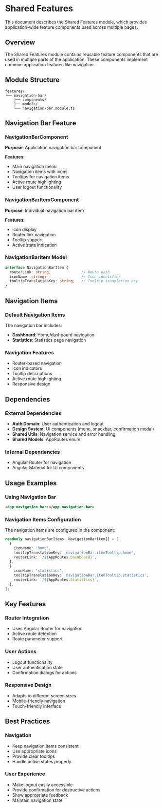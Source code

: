 # Shared Features

This document describes the Shared Features module, which provides application-wide feature components used across multiple pages.

## Overview

The Shared Features module contains reusable feature components that are used in multiple parts of the application. These components implement common application features like navigation.

## Module Structure

```
features/
└── navigation-bar/
    ├── components/
    ├── models/
    └── navigation-bar.module.ts
```

## Navigation Bar Feature

### NavigationBarComponent

**Purpose**: Application navigation bar component

**Features**:
- Main navigation menu
- Navigation items with icons
- Tooltips for navigation items
- Active route highlighting
- User logout functionality

### NavigationBarItemComponent

**Purpose**: Individual navigation bar item

**Features**:
- Icon display
- Router link navigation
- Tooltip support
- Active state indication

### NavigationBarItem Model

```typescript
interface NavigationBarItem {
  routerLink: string;              // Route path
  iconName: string;                // Icon identifier
  tooltipTranslationKey: string;   // Tooltip translation key
}
```

## Navigation Items

### Default Navigation Items

The navigation bar includes:
- **Dashboard**: Home/dashboard navigation
- **Statistics**: Statistics page navigation

### Navigation Features

- Router-based navigation
- Icon indicators
- Tooltip descriptions
- Active route highlighting
- Responsive design

## Dependencies

### External Dependencies

- **Auth Domain**: User authentication and logout
- **Design System**: UI components (menu, snackbar, confirmation modal)
- **Shared Utils**: Navigation service and error handling
- **Shared Models**: AppRoutes enum

### Internal Dependencies

- Angular Router for navigation
- Angular Material for UI components

## Usage Examples

### Using Navigation Bar

```html
<app-navigation-bar></app-navigation-bar>
```

### Navigation Items Configuration

The navigation items are configured in the component:

```typescript
readonly navigationBarItems: NavigationBarItem[] = [
  {
    iconName: 'home',
    tooltipTranslationKey: 'navigationBar.itemTooltip.home',
    routerLink: `/${AppRoutes.Dashboard}`,
  },
  {
    iconName: 'statistics',
    tooltipTranslationKey: 'navigationBar.itemTooltip.statistics',
    routerLink: `/${AppRoutes.Statistics}`,
  },
];
```

## Key Features

### Router Integration

- Uses Angular Router for navigation
- Active route detection
- Route parameter support

### User Actions

- Logout functionality
- User authentication state
- Confirmation dialogs for actions

### Responsive Design

- Adapts to different screen sizes
- Mobile-friendly navigation
- Touch-friendly interface

## Best Practices

### Navigation

- Keep navigation items consistent
- Use appropriate icons
- Provide clear tooltips
- Handle active states properly

### User Experience

- Make logout easily accessible
- Provide confirmation for destructive actions
- Show appropriate feedback
- Maintain navigation state
